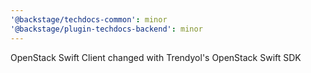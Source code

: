 ```yaml
---
'@backstage/techdocs-common': minor
'@backstage/plugin-techdocs-backend': minor
---
```


OpenStack Swift Client changed with Trendyol's OpenStack Swift SDK

